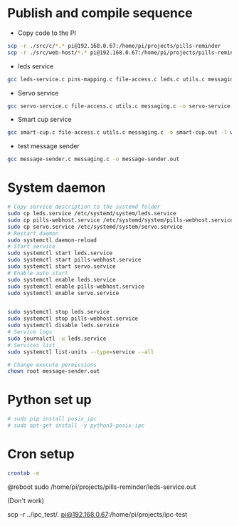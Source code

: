# Publish and compile sequence

 - Copy code to the PI
 ```bash
scp -r ./src/c/*.* pi@192.168.0.67:/home/pi/projects/pills-reminder
scp -r ./src/web-host/*.* pi@192.168.0.67:/home/pi/projects/pills-reminder
 ```

 - leds service
 ```bash
gcc leds-service.c pins-mapping.c file-access.c leds.c utils.c messaging.c -o leds-service.out -l pigpio -l pthread
 ```
 - Servo service
 ```bash
gcc servo-service.c file-access.c utils.c messaging.c -o servo-service.out -l wiringPi
 ```
 - Smart cup service
 ```bash
gcc smart-cup.c file-access.c utils.c messaging.c -o smart-cup.out -l wiringPi
 ```
 - test message sender
 ```bash
gcc message-sender.c messaging.c -o message-sender.out
 ```

# System daemon
```bash
# Copy service description to the systemd folder
sudo cp leds.service /etc/systemd/system/leds.service
sudo cp pills-webhost.service /etc/systemd/system/pills-webhost.service
sudo cp servo.service /etc/systemd/system/servo.service
# Restart daemon
sudo systemctl daemon-reload
# Start service
sudo systemctl start leds.service
sudo systemctl start pills-webhost.service
sudo systemctl start servo.service
# Enable auto start
sudo systemctl enable leds.service
sudo systemctl enable pills-webhost.service
sudo systemctl enable servo.service


sudo systemctl stop leds.service
sudo systemctl stop pills-webhost.service
sudo systemctl disable leds.service
# Service logs
sudo journalctl -u leds.service
# Services list
sudo systemctl list-units --type=service --all

# Change execute permissions
chown root message-sender.out
```


 # Python set up

```bash
# sudo pip install posix_ipc
# sudo apt-get install -y python3-posix-ipc
```

# Cron setup

```bash
crontab -e
```
@reboot sudo /home/pi/projects/pills-reminder/leds-service.out

(Don't work)

scp -r ../ipc_test/*.* pi@192.168.0.67:/home/pi/projects/ipc-test